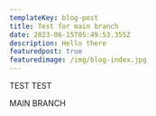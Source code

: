 ```yaml
---
templateKey: blog-post
title: Test for main branch
date: 2023-06-15T05:49:53.355Z
description: Hello there
featuredpost: true
featuredimage: /img/blog-index.jpg
---
```

T﻿EST TEST

M﻿AIN BRANCH